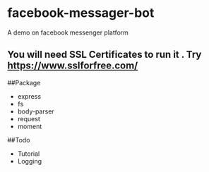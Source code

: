 # facebook-messager-bot
A demo on facebook messenger platform


## You will need SSL Certificates to run it . Try <https://www.sslforfree.com/>

##Package
- express
- fs
- body-parser
- request
- moment

##Todo
- Tutorial
- Logging




